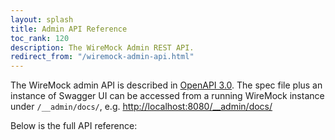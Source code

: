 ```yaml
---
layout: splash
title: Admin API Reference
toc_rank: 120
description: The WireMock Admin REST API.
redirect_from: "/wiremock-admin-api.html"
---
```


The WireMock admin API is described in [OpenAPI 3.0](https://github.com/OAI/OpenAPI-Specification/blob/master/versions/3.0.0.md). The spec file plus an instance of Swagger UI can be accessed from a running WireMock instance under `/__admin/docs/`, e.g. [http://localhost:8080/__admin/docs/](http://localhost:8080/__admin/docs/)

Below is the full API reference:

<redoc hide-hostname="true" path-in-middle-panel="true" spec-url="{{ base_path }}/assets/wiremock-admin-api.yaml"></redoc>
<script src="{{ base_path }}/assets/js/redoc.standalone.js"></script>